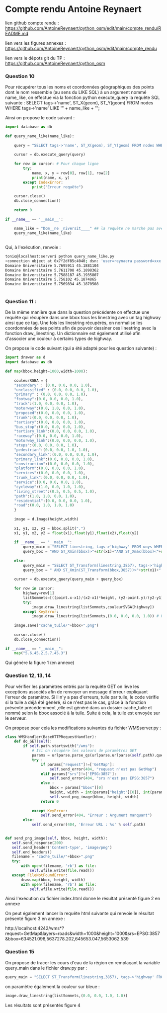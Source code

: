 # Compte rendu Antoine Reynaert
 
lien github compte rendu : https://github.com/AntoineReynaert/python_osm/edit/main/compte_rendu/README.md
 
lien vers les figures annexes : https://github.com/AntoineReynaert/python_osm/edit/main/compte_rendu
 
lien vers le dépots git du TP : https://github.com/AntoineReynaert/python_osm
 
 
### Question 10
 
Pour récupérer tous les noms et coordonnées géographiques des points dont le nom ressemble  (au sens du LIKE SQL) à un argument nommé name_like, on effectue via la fonction python execute_query la requête SQL suivante : SELECT tags->'name', ST_X(geom), ST_Y(geom) FROM nodes WHERE tags->'name' LIKE '" + name_like + "';
 
Ainsi on propose le code suivant :  
 
```python
import database as db
 
def query_name_like(name_like):
 
    query = "SELECT tags->'name', ST_X(geom), ST_Y(geom) FROM nodes WHERE tags->'name' LIKE '" + name_like + "';"
 
    cursor = db.execute_query(query)
 
    for row in cursor: # Pour chaque ligne
        try:
            name, x, y = row[0], row[1], row[2]  
            print(name, x, y)  
        except IndexError:
            print("Erreur requête")
 
    cursor.close()
    db.close_connection()
 
    return 0
 
if __name__ == '__main__':
 
    name_like = "Dom__ne _niversit____" ## la requête ne marche pas avec "%""
    query_name_like(name_like)
   
```
 
Qui, à l'exécution, renvoie :
 
```bash
tonio@localhost:server$ python query_name_like.py  
<connection object at 0x7f2df85c4040; dsn: 'user=reynaera password=xxx dbname=osm host=postgresql.ensimag.fr', closed: 0> SELECT tags->'name', ST_X(geom), ST_Y(geom) FROM nodes WHERE tags->'name' LIKE 'Dom__ne _niversit____';
Domaine Universitaire 5.7695911 45.1881104
Domaine Universitaire 5.7611708 45.1898362
Domaine Universitaire 5.7588187 45.1935807
Domaine Universitaire 5.758102 45.1874865
Domaine Universitaire 5.7569834 45.1870508
 
```
 
### Question 11 :  
 
De la même manière que dans la question précédente on effectue une requête qui récupère dans une bbox tous les linestring avec un tag highway ainsi que ce tag.
Une fois les linestring récupérés, on normalise les coordonnées de ses points afin de pouvoir dessiner ces linestring avec la fonction draw_linestring.
Un dictionnaire est également utilisé afin d'associer une couleur à certains types de highway.
 
On propose le code suivant (qui a été adapté pour les question suivante) :  
 
```python
import drawer as d
import database as db
 
def map(bbox,height=1000,width=1000):
 
    couleurRGBA = {
    "secondary" : (0.0, 0.0, 0.0, 1.0),
    "unclassified" : (0.0, 0.0, 0.0, 1.0),
    "primary" : (0.0, 0.0, 0.0, 1.0),
    "footway":(0.0, 0.0, 0.0, 1.0),
    "track":(1.0, 0.0, 0.0, 1.0),
    "motorway":(0.0, 1.0, 0.0, 1.0),
    "proposed":(0.0, 0.0, 0.0, 1.0),
    "trunk":(0.0, 0.0, 0.0, 1.0),
    "tertiary":(0.0, 0.0, 0.0, 1.0),
    "bus_stop":(0.0, 0.0, 0.0, 1.0),
    "tertiary_link":(0.0, 0.0, 0.0, 1.0),
    "raceway":(0.0, 0.0, 0.0, 1.0),
    "motorway_link":(0.0, 0.0, 0.0, 1.0),
    "steps":(0.0, 0.0, 0.0, 1.0),
    "pedestrian":(0.0, 0.0, 1.0, 1.0),
    "secondary_link":(0.0, 0.0, 0.0, 1.0),
    "primary_link":(0.0, 0.0, 0.0, 1.0),
    "construction":(0.0, 0.0, 0.0, 1.0),
    "platform":(0.0, 0.0, 0.0, 1.0),
    "services":(0.0, 0.0, 0.0, 1.0),
    "trunk_link":(0.0, 0.0, 0.0, 1.0),
    "service":(0.0, 0.0, 0.0, 1.0),
    "cycleway":(1.0, 0.0, 1.0, 1.0),
    "living_street":(0.5, 0.5, 0.5, 1.0),
    "path":(1.0, 1.0, 0.0, 1.0),
    "residential":(0.0, 0.0, 0.0, 1.0),
    "road":(0.0, 1.0, 1.0, 1.0)
    }
 
    image = d.Image(height,width)
 
    x1, y1, x2, y2 = bbox.split(",")
    x1, y1, x2, y2 = float(x1),float(y1),float(x2),float(y2)
 
    if __name__ == "__main__":
        query_main = "SELECT linestring, tags->'highway' FROM ways WHERE tags?'highway'"
        query_box = "AND ST_Xmin(bbox)>"+str(x1)+"AND ST_Xmax(bbox)<"+str(x2)+" AND ST_Ymin(bbox)>"+str(y1)+" AND ST_Ymax(bbox)<"+str(y2)+";"
    
    else:
        query_main = "SELECT ST_Transform(linestring,3857), tags->'highway' FROM ways WHERE tags?'highway' "
        query_box = " AND ST_Xmin(ST_Transform(bbox,3857))>"+str(x1)+" AND ST_Xmax(ST_Transform(bbox,3857))<"+str(x2)+" AND ST_Ymin(ST_Transform(bbox,3857))>"+str(y1)+" AND ST_Ymax(ST_Transform(bbox,3857))<"+str(y2)+";"
 
    cursor = db.execute_query(query_main + query_box)
 
    for row in cursor:
        highway=row[1]
        listSommets=[((point.x-x1)/(x2-x1)*height, (y2-point.y)/(y2-y1)*width) for point in row[0]]
        try:
            image.draw_linestring(listSommets,couleurSVGA[highway])
        except KeyError:
            image.draw_linestring(listSommets,(0.0, 0.0, 0.0, 1.0)) # Par defaut le linstring est noir
 
    image.save("cache_tuile/"+bbox+".png")
 
    cursor.close()
    db.close_connection()
 
if __name__ == "__main__":
    map("5.6,45.2,5.7,45.3")
  ```
Qui génère la figure 1 (en annexe)
 
### Question 12, 13, 14
 
Pour vérifier les paramètres entrés par la requête GET on lève les exceptions associés afin de renvoyer un message d'erreur expliquant l'erreur de paramètre.
Si il n'y a pas d'erreurs, tuile par tuile, le code vérifie si la tuile a déjà été généré, si ce n'est pas le cas, grâce à la fonction présenté précédemment ,elle est généré dans un dossier cache_tuile et nommé selon la bbox associé à la tuile.
Suite à cela, la tuile est envoyée sur le serveur.
 
On propose pour cela les modifications suivantes du fichier WMSserver.py :
 
 
```python
class WMSHandler(BaseHTTPRequestHandler):
    def do_GET(self):
        if self.path.startswith("/wms"):
            # Ici on récupère les valeurs de paramètres GET
            params = urlparse.parse_qs(urlparse.urlparse(self.path).query)
            try :
                if params["request"]!=['GetMap']:
                    self.send_error(404, "request n'est pas GetMap")
                elif params["srs"]!=['EPSG:3857']:
                    self.send_error(404, "srs n'est pas EPSG:3857")
                else :
                    bbox = params["bbox"][0]
                    height, width = int(params["height"][0]), int(params["width"][0])
                    self.send_png_image(bbox, height, width)
                return 0
 
            except KeyError:
                self.send_error(404, "Erreur : Argument manquant")
        else:
            self.send_error(404, 'Erreur URL : %s' % self.path)
 
```
   
 ```python
 def send_png_image(self, bbox, height, width):
    self.send_response(200)
    self.send_header('Content-type', 'image/png')
    self.end_headers()
    filename = "cache_tuile/"+bbox+".png"
    try:
        with open(filename, 'rb') as file:
            self.wfile.write(file.read())
    except FileNotFoundError:
        draw.map(bbox, height, width)
        with open(filename, 'rb') as file:
            self.wfile.write(file.read())
 
 ```
 
 Ainsi l'exécution du fichier index.html donne le résultat présenté figure 2 en annexe  
 
 On peut également lancer la requête html suivante qui renvoie le résultat présenté figure 3 en annexe :
 
 http://localhost:4242/wms*?request=GetMap&layers=roads&width=1000&height=1000&srs=EPSG:3857&bbox=634521.098,5637278.202,645653.047,5653062.539
 
 
### Question 15
 
  On propose de tracer les cours d'eau de la région en remplaçant la variable query_main dans le fichier draw.py par :
   
```python
query_main = "SELECT ST_Transform(linestring,3857), tags->'highway' FROM ways WHERE tags?'waterway' " #waterway
```
 
on paramètre également la couleur sur bleue :  
 
```python
image.draw_linestring(listSommets,(0.0, 0.0, 1.0, 1.0))  
```
 
Les résultats sont présentés figure 4






